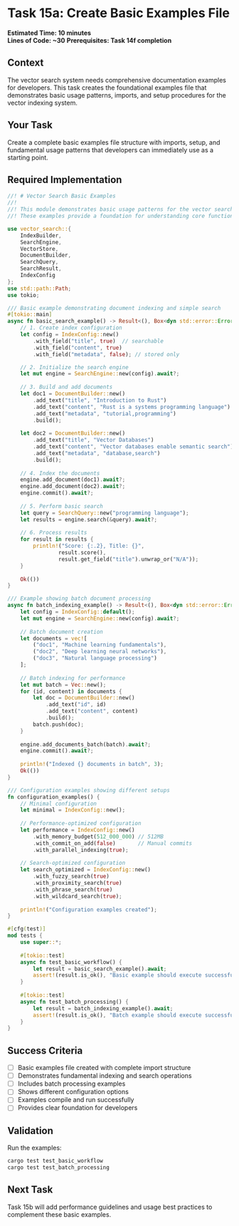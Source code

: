 # Task 15a: Create Basic Examples File

**Estimated Time: 10 minutes**  
**Lines of Code: ~30**
**Prerequisites: Task 14f completion**

## Context
The vector search system needs comprehensive documentation examples for developers. This task creates the foundational examples file that demonstrates basic usage patterns, imports, and setup procedures for the vector indexing system.

## Your Task
Create a complete basic examples file structure with imports, setup, and fundamental usage patterns that developers can immediately use as a starting point.

## Required Implementation

```rust
//! # Vector Search Basic Examples
//! 
//! This module demonstrates basic usage patterns for the vector search system.
//! These examples provide a foundation for understanding core functionality.

use vector_search::{
    IndexBuilder, 
    SearchEngine, 
    VectorStore,
    DocumentBuilder,
    SearchQuery,
    SearchResult,
    IndexConfig
};
use std::path::Path;
use tokio;

/// Basic example demonstrating document indexing and simple search
#[tokio::main]
async fn basic_search_example() -> Result<(), Box<dyn std::error::Error>> {
    // 1. Create index configuration
    let config = IndexConfig::new()
        .with_field("title", true)  // searchable
        .with_field("content", true)
        .with_field("metadata", false); // stored only

    // 2. Initialize the search engine
    let mut engine = SearchEngine::new(config).await?;
    
    // 3. Build and add documents
    let doc1 = DocumentBuilder::new()
        .add_text("title", "Introduction to Rust")
        .add_text("content", "Rust is a systems programming language")
        .add_text("metadata", "tutorial,programming")
        .build();
    
    let doc2 = DocumentBuilder::new()
        .add_text("title", "Vector Databases")
        .add_text("content", "Vector databases enable semantic search")
        .add_text("metadata", "database,search")
        .build();
    
    // 4. Index the documents
    engine.add_document(doc1).await?;
    engine.add_document(doc2).await?;
    engine.commit().await?;
    
    // 5. Perform basic search
    let query = SearchQuery::new("programming language");
    let results = engine.search(&query).await?;
    
    // 6. Process results
    for result in results {
        println!("Score: {:.2}, Title: {}", 
                result.score(), 
                result.get_field("title").unwrap_or("N/A"));
    }
    
    Ok(())
}

/// Example showing batch document processing
async fn batch_indexing_example() -> Result<(), Box<dyn std::error::Error>> {
    let config = IndexConfig::default();
    let mut engine = SearchEngine::new(config).await?;
    
    // Batch document creation
    let documents = vec![
        ("doc1", "Machine learning fundamentals"),
        ("doc2", "Deep learning neural networks"),
        ("doc3", "Natural language processing")
    ];
    
    // Batch indexing for performance
    let mut batch = Vec::new();
    for (id, content) in documents {
        let doc = DocumentBuilder::new()
            .add_text("id", id)
            .add_text("content", content)
            .build();
        batch.push(doc);
    }
    
    engine.add_documents_batch(batch).await?;
    engine.commit().await?;
    
    println!("Indexed {} documents in batch", 3);
    Ok(())
}

/// Configuration examples showing different setups
fn configuration_examples() {
    // Minimal configuration
    let minimal = IndexConfig::new();
    
    // Performance-optimized configuration
    let performance = IndexConfig::new()
        .with_memory_budget(512_000_000) // 512MB
        .with_commit_on_add(false)       // Manual commits
        .with_parallel_indexing(true);
    
    // Search-optimized configuration
    let search_optimized = IndexConfig::new()
        .with_fuzzy_search(true)
        .with_proximity_search(true)
        .with_phrase_search(true)
        .with_wildcard_search(true);
        
    println!("Configuration examples created");
}

#[cfg(test)]
mod tests {
    use super::*;
    
    #[tokio::test]
    async fn test_basic_workflow() {
        let result = basic_search_example().await;
        assert!(result.is_ok(), "Basic example should execute successfully");
    }
    
    #[tokio::test]
    async fn test_batch_processing() {
        let result = batch_indexing_example().await;
        assert!(result.is_ok(), "Batch example should execute successfully");
    }
}
```

## Success Criteria
- [ ] Basic examples file created with complete import structure
- [ ] Demonstrates fundamental indexing and search operations
- [ ] Includes batch processing examples
- [ ] Shows different configuration options
- [ ] Examples compile and run successfully
- [ ] Provides clear foundation for developers

## Validation
Run the examples:
```bash
cargo test test_basic_workflow
cargo test test_batch_processing
```

## Next Task
Task 15b will add performance guidelines and usage best practices to complement these basic examples.